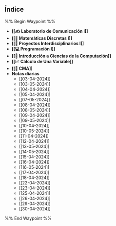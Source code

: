 ## Índice

%% Begin Waypoint %%
- **[[✍ Laboratorio de Comunicación I]]**
- **[[🍎 Matemáticas Discretas I]]**
- **[[🎯 Proyectos Interdisciplinarios I]]**
- **[[💻 Programación I]]**
- **[[💾 Introducción a Ciencias de la Computación]]**
- **[[📈 Cálculo de Una Variable]]**
- **[[🚀 CMA]]**
- **Notas diarias**
	- [[03-04-2024]]
	- [[03-05-2024]]
	- [[04-04-2024]]
	- [[05-04-2024]]
	- [[07-05-2024]]
	- [[08-04-2024]]
	- [[08-05-2024]]
	- [[09-04-2024]]
	- [[09-05-2024]]
	- [[10-04-2024]]
	- [[10-05-2024]]
	- [[11-04-2024]]
	- [[12-04-2024]]
	- [[13-05-2024]]
	- [[14-05-2024]]
	- [[15-04-2024]]
	- [[16-04-2024]]
	- [[16-05-2024]]
	- [[17-04-2024]]
	- [[18-04-2024]]
	- [[22-04-2024]]
	- [[23-04-2024]]
	- [[25-04-2024]]
	- [[26-04-2024]]
	- [[29-04-2024]]
	- [[30-04-2024]]

%% End Waypoint %%
